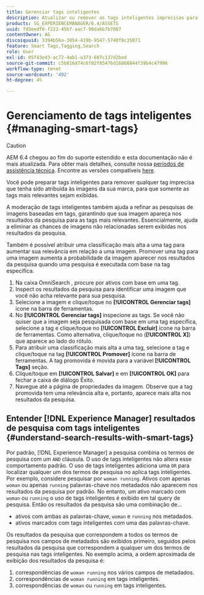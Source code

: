 ```yaml
---
title: Gerenciar tags inteligentes
description: Atualizar ou remover as tags inteligentes imprecisas para melhorar a relevância das tags
products: SG_EXPERIENCEMANAGER/6.4/ASSETS
uuid: fd3eedf0-f222-45bf-aac7-90da6b7b7087
contentOwner: AG
discoiquuid: 3394b56a-3054-419b-9547-5740f8c35071
feature: Smart Tags,Tagging,Search
role: User
exl-id: 05f43e43-ac72-4ab1-a373-687c137d2bed
source-git-commit: c5b816d74c6f02f85476d16868844f39b4c47996
workflow-type: tm+mt
source-wordcount: '492'
ht-degree: 4%

---
```


# Gerenciamento de tags inteligentes {#managing-smart-tags}

>[!CAUTION]
>
>AEM 6.4 chegou ao fim do suporte estendido e esta documentação não é mais atualizada. Para obter mais detalhes, consulte nossa [períodos de assistência técnica](https://helpx.adobe.com/br/support/programs/eol-matrix.html). Encontre as versões compatíveis [here](https://experienceleague.adobe.com/docs/).

Você pode preparar tags inteligentes para remover qualquer tag imprecisa que tenha sido atribuída às imagens da sua marca, para que somente as tags mais relevantes sejam exibidas.

A moderação de tags inteligentes também ajuda a refinar as pesquisas de imagens baseadas em tags, garantindo que sua imagem apareça nos resultados da pesquisa para as tags mais relevantes. Essencialmente, ajuda a eliminar as chances de imagens não relacionadas serem exibidas nos resultados da pesquisa.

Também é possível atribuir uma classificação mais alta a uma tag para aumentar sua relevância em relação a uma imagem. Promover uma tag para uma imagem aumenta a probabilidade da imagem aparecer nos resultados da pesquisa quando uma pesquisa é executada com base na tag específica.

1. Na caixa OmniSearch , procure por ativos com base em uma tag.
1. Inspect os resultados da pesquisa para identificar uma imagem que você não acha relevante para sua pesquisa.
1. Selecione a imagem e clique/toque no **[!UICONTROL Gerenciar tags]** ícone na barra de ferramentas.
1. No **[!UICONTROL Gerenciar tags]** inspecione as tags. Se você não quiser que a imagem seja pesquisada com base em uma tag específica, selecione a tag e clique/toque no **[!UICONTROL Excluir]** ícone na barra de ferramentas. Como alternativa, clique/toque no (**[!UICONTROL X]**) que aparece ao lado do rótulo.
1. Para atribuir uma classificação mais alta a uma tag, selecione a tag e clique/toque na tag **[!UICONTROL Promover]** ícone na barra de ferramentas. A tag promovida é movida para a variável **[!UICONTROL Tags]** seção.
1. Clique/toque em **[!UICONTROL Salvar]** e em **[!UICONTROL OK]** para fechar a caixa de diálogo Êxito.
1. Navegue até a página de propriedades da imagem. Observe que a tag promovida tem uma relevância alta e, portanto, aparece mais alta nos resultados da pesquisa.

## Entender [!DNL Experience Manager] resultados de pesquisa com tags inteligentes {#understand-search-results-with-smart-tags}

Por padrão, [!DNL Experience Manager] a pesquisa combina os termos de pesquisa com um `AND` cláusula. O uso de tags inteligentes não altera esse comportamento padrão. O uso de tags inteligentes adiciona uma `OR` para localizar qualquer um dos termos de pesquisa no aplica tags inteligentes. Por exemplo, considere pesquisar por `woman running`. Ativos com apenas `woman` ou apenas `running` palavras-chave nos metadados não aparecem nos resultados da pesquisa por padrão. No entanto, um ativo marcado com `woman` ou `running` o uso de tags inteligentes é exibido em tal query de pesquisa. Então os resultados da pesquisa são uma combinação de...

* ativos com ambas as palavras-chave, `woman` e `running` nos metadados.
* ativos marcados com tags inteligentes com uma das palavras-chave.

Os resultados da pesquisa que correspondem a todos os termos de pesquisa nos campos de metadados são exibidos primeiro, seguidos pelos resultados da pesquisa que correspondem a qualquer um dos termos de pesquisa nas tags inteligentes. No exemplo acima, a ordem aproximada de exibição dos resultados da pesquisa é:

1. correspondências de `woman running` nos vários campos de metadados.
1. correspondências de `woman running` em tags inteligentes.
1. correspondências de `woman` ou `running` em tags inteligentes.
